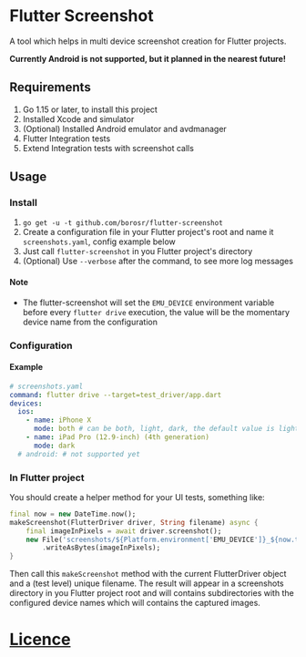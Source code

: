 # Flutter Screenshot
A tool which helps in multi device screenshot creation for Flutter projects.

**Currently Android is not supported, but it planned in the nearest future!**

## Requirements
1. Go 1.15 or later, to install this project
2. Installed Xcode and simulator
3. (Optional) Installed Android emulator and avdmanager
4. Flutter Integration tests
5. Extend Integration tests with screenshot calls

## Usage
### Install
1. `go get -u -t github.com/borosr/flutter-screenshot`
2. Create a configuration file in your Flutter project's root and name it `screenshots.yaml`, config example below
3. Just call `flutter-screenshot` in you Flutter project's directory
4. (Optional) Use `--verbose` after the command, to see more log messages

#### Note
- The flutter-screenshot will set the `EMU_DEVICE` environment variable before every `flutter drive` execution,
  the value will be the momentary device name from the configuration

### Configuration
#### Example
```yaml
# screenshots.yaml
command: flutter drive --target=test_driver/app.dart
devices:
  ios:
    - name: iPhone X
      mode: both # can be both, light, dark, the default value is light
    - name: iPad Pro (12.9-inch) (4th generation)
      mode: dark
  # android: # not supported yet
```

### In Flutter project
You should create a helper method for your UI tests, something like:
```dart
final now = new DateTime.now();
makeScreenshot(FlutterDriver driver, String filename) async {
    final imageInPixels = await driver.screenshot();
    new File('screenshots/${Platform.environment['EMU_DEVICE']}_${now.toString()}/$filename.png')
        .writeAsBytes(imageInPixels);
}
```
Then call this `makeScreenshot` method with the current FlutterDriver object and
a (test level) unique filename. The result will appear in a screenshots directory
in you Flutter project root and will contains subdirectories with the configured 
device names which will contains the captured images.


# [Licence](LICENSE)

